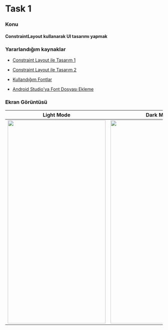 <h1 align="left">Task 1</h2>

<h3 align="left">Konu</h3>

<h4 align="left">ConstraintLayout kullanarak UI tasarımı yapmak</h2>

<h3 align="left">Yararlandığım kaynaklar</h3>

- [Constraint Layout ile Tasarım 1](https://developer.android.com/develop/ui/views/layout/constraint-layout?hl=tr)

- [Constraint Layout ile Tasarım 2](https://developer.android.com/codelabs/constraint-layout#8)

- [Kullandığım Fontlar](https://fonts.google.com/specimen/Roboto?authuser=1)

- [Android Studio'ya Font Dosyası Ekleme](https://developer.android.com/develop/ui/views/text-and-emoji/fonts-in-xml?hl=tr)

<h3 align="left">Ekran Görüntüsü</h3>

| Light Mode  | Dark Mode |
| ------ | ------ |
| <img src="https://i.ibb.co/4gqdwZJ/light.png" width="312.5" height="650"/> | <img src= "https://i.ibb.co/wWwvTPz/dark.png" width="312.5" height="650"/> 

